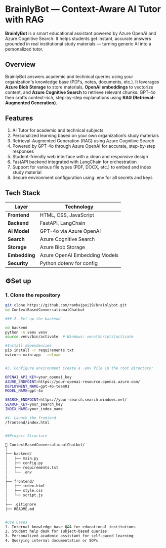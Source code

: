 # BrainlyBot — Context-Aware AI Tutor with RAG

**BrainlyBot** is a smart educational assistant powered by Azure OpenAI and Azure Cognitive Search. It helps students get instant, accurate answers grounded in real institutional study materials — turning generic AI into a personalized tutor.

## Overview

BrainlyBot answers academic and technical queries using your organization's knowledge base (PDFs, notes, documents, etc.). It leverages **Azure Blob Storage** to store materials, **OpenAI embeddings** to vectorize content, and **Azure Cognitive Search** to retrieve relevant chunks. GPT-4o then crafts context-rich, step-by-step explanations using **RAG (Retrieval-Augmented Generation)**.


## Features
1. AI Tutor for academic and technical subjects
2. Personalized learning based on your own organization’s study materials
3. Retrieval-Augmented Generation (RAG) using Azure Cognitive Search
4. Powered by GPT-4o through Azure OpenAI for accurate, step-by-step responses
5. Student-friendly web interface with a clean and responsive design
6. FastAPI backend integrated with LangChain for orchestration
7. Support for various file types (PDF, DOCX, etc.) to embed and index study material
8. Secure environment configuration using .env for all secrets and keys


##  Tech Stack

| Layer       | Technology                     |
|-------------|---------------------------------|
| **Frontend**| HTML, CSS, JavaScript           |
| **Backend** | FastAPI, LangChain              |
| **AI Model**| GPT-4o via Azure OpenAI         |
| **Search**  | Azure Cognitive Search          |
| **Storage** | Azure Blob Storage              |
| **Embedding**| Azure OpenAI Embedding Models |
| **Security**| Python dotenv for config        |



## ⚙️Set up 

### 1. Clone the repository

```bash
git clone https://github.com/rambajpai19/brainlybot.git
cd ContextBasedConversationalChatbot

### 2. Set up the backend

cd backend
python -m venv venv
source venv/bin/activate  # Windows: venv\Scripts\activate

#Install dependencies
pip install -r requirements.txt
uvicorn main:app --reload


#3. Configure environment Create a .env file in the root directory:

OPENAI_API_KEY=your_openai_key
AZURE_ENDPOINT=https://your-openai-resource.openai.azure.com/
DEPLOYMENT_NAME=gpt-4o-team01
MODEL_NAME=gpt-4o

SEARCH_ENDPOINT=https://your-search.search.windows.net/
SEARCH_KEY=your_search_key
INDEX_NAME=your_index_name

#4. Launch the frontend
/frontend/index.html


##Project Structure

📁 ContextBasedConversationalChatbot/
│
├── backend/
│   ├── main.py
│   ├── config.py
│   ├── requirements.txt
│   └── .env              
│
├── frontend/
│   ├── index.html
│   ├── style.css
│   └── script.js
│
├── .gitignore
├── README.md


#Use Cases
1. Internal knowledge base Q&A for educational institutions
2. Student help desk for subject-based queries
3. Personalized academic assistant for self-paced learning
4. Querying internal documentation or SOPs